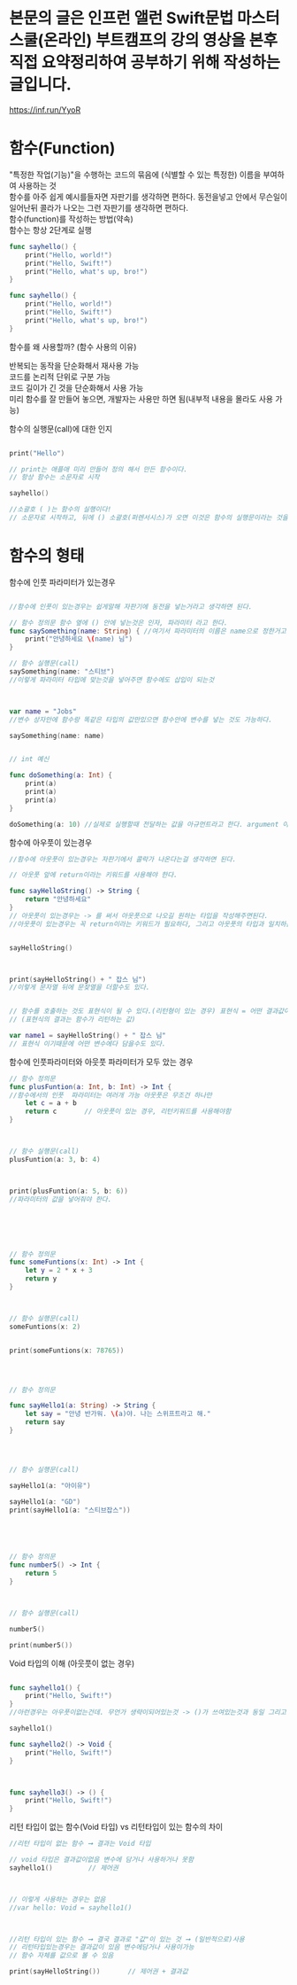 # 본문의 글은 인프런 앨런 Swift문법 마스터 스쿨(온라인) 부트캠프의 강의 영상을 본후 직접 요약정리하여 공부하기 위해 작성하는 글입니다.
https://inf.run/YyoR

# 함수(Function)
"특정한 작업(기능)"을 수행하는 코드의 묶음에 (식별할 수 있는 특정한) 이름을 부여하여 사용하는 것   \
함수를 아주 쉽게 예시를들자면 자판기를 생각하면 편하다. 동전을넣고 안에서 무슨일이 일어난뒤 콜라가 나오는 그런 자판기를 생각하면 편하다.   
함수(function)를 작성하는 방법(약속)      
함수는 항상 2단계로 실행   


```swift
func sayhello() {
    print("Hello, world!")
    print("Hello, Swift!")
    print("Hello, what's up, bro!")
}

func sayhello() {
    print("Hello, world!")
    print("Hello, Swift!")
    print("Hello, what's up, bro!")
}
```

함수를 왜 사용할까? (함수 사용의 이유)   
    
반복되는 동작을 단순화해서 재사용 가능   
코드를 논리적 단위로 구분 가능   
코드 길이가 긴 것을 단순화해서 사용 가능   
 미리 함수를 잘 만들어 놓으면, 개발자는 사용만 하면 됨(내부적 내용을 몰라도 사용 가능)   

 함수의 실행문(call)에 대한 인지
 ```swift

print("Hello")

// print는 애플애 미리 만들어 정의 해서 만든 함수이다.
// 항상 함수는 소문자로 시작

sayhello()

//소괄호 ( )는 함수의 실행이다!
// 소문자로 시작하고, 뒤에 () 소괄호(퍼렌서시스)가 오면 이것은 함수의 실행문이라는 것을 인지해야 함
```

# 함수의 형태

함수에 인풋 파라미터가 있는경우
```swift

//함수에 인풋이 있는경우는 쉽게말해 자판기에 동전을 넣는거라고 생각하면 된다.

// 함수 정의문 함수 옆에 () 안에 넣는것은 인자, 파라미터 라고 한다.
func saySomething(name: String) { //여기서 파라미터의 이름은 name으로 정한거고 type은 string 타입으로 해둔것.
    print("안녕하세요 \(name) 님")
}

// 함수 실행문(call)
saySomething(name: "스티브")
//이렇게 파라미터 타입에 맞는것을 넣어주면 함수에도 삽입이 되는것



var name = "Jobs"
//변수 상자안에 함수랑 똑같은 타입의 값만있으면 함수안에 변수를 넣는 것도 가능하다.

saySomething(name: name)


// int 예신

func doSomething(a: Int) {
    print(a)
    print(a)
    print(a)
}

doSomething(a: 10) //실제로 실행할때 전달하는 값을 아규먼트라고 한다. argument 아규먼트를 10으로 한것이다.
```

함수에 아우풋이 있는경우
```swift
//함수에 아웃풋이 있는경우는 자판기에서 콜락가 나온다는걸 생각하면 된다.

// 아웃풋 앞에 return이라는 키워드를 사용해야 한다.

func sayHelloString() -> String {
    return "안녕하세요"
}
// 아웃풋이 있는경우는 -> 를 써서 아웃풋으로 나오길 원하는 타입을 작성해주면된다.
//아웃풋이 있는경우는 꼭 return이라는 키워드가 필요하다, 그리고 아웃풋의 타입과 일치하는 값을 넣어주면 된다.


sayHelloString()



print(sayHelloString() + " 잡스 님")
//이렇게 문자열 뒤에 문잦열을 더할수도 있다.


// 함수를 호출하는 것도 표현식이 될 수 있다.(리턴형이 있는 경우) 표현식 = 어떤 결과값이 나오는것.
// (표현식의 결과는 함수가 리턴하는 값)

var name1 = sayHelloString() + " 잡스 님"
// 표현식 이기때문에 어떤 변수에다 담을수도 있다.
```


함수에 인풋파라미터와 아웃풋 파라미터가 모두 았는 경우

```swift
// 함수 정의문
func plusFuntion(a: Int, b: Int) -> Int {
//함수에서의 인풋  파라미터는 여러개 가능 아웃풋은 무조건 하나만
    let c = a + b
    return c       // 아웃풋이 있는 경우, 리턴키워드를 사용해야함
}



// 함수 실행문(call)
plusFuntion(a: 3, b: 4)



print(plusFuntion(a: 5, b: 6))
//파라미터의 값을 넣어줘야 한다.






// 함수 정의문
func someFuntions(x: Int) -> Int {
    let y = 2 * x + 3
    return y
}



// 함수 실행문(call)
someFuntions(x: 2)


print(someFuntions(x: 78765))




// 함수 정의문

func sayHello1(a: String) -> String {
    let say = "안녕 반가워. \(a)야. 나는 스위프트라고 해."
    return say
}




// 함수 실행문(call)

sayHello1(a: "아이유")

sayHello1(a: "GD")
print(sayHello1(a: "스티브잡스"))





// 함수 정의문
func number5() -> Int {
    return 5
}



// 함수 실행문(call)

number5()

print(number5())
```

Void 타입의 이해 (아웃풋이 없는 경우)

```swift

func sayhello1() {
    print("Hello, Swift!")
}
//아런경우는 아우풋이없는건데. 무언가 생략이되어있는것 -> ()가 쓰여있는것과 동일 그리고 이 소괄호를 Void 라고 쓰여있는것과 동일 void = 비어있는

sayhello1()

func sayhello2() -> Void {
    print("Hello, Swift!")
}



func sayhello3() -> () {
    print("Hello, Swift!")
}

```
리턴 타입이 없는 함수(Void 타입) vs 리턴타입이 있는 함수의 차이 
```swift
//리턴 타입이 없는 함수 ➞ 결과는 Void 타입

// void 타입은 결과값이없음 변수에 담거나 사용하거나 못함
sayhello1()         // 제어권



// 이렇게 사용하는 경우는 없음
//var hello: Void = sayhello1()



//리턴 타입이 있는 함수 ➞ 결국 결과로 "값"이 있는 것 ➞ (일반적으로)사용
// 리턴타입있는경우는 결과값이 있음 변수에담거나 사용이가능
// 함수 자체를 값으로 볼 수 있음

print(sayHelloString())       // 제어권 + 결과값
